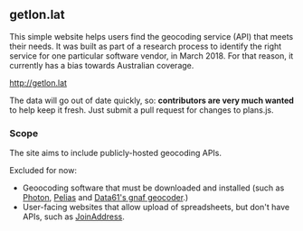 ## getlon.lat

This simple website helps users find the geocoding service (API) that meets their needs. It was built as part of a research process to identify the right service for one particular software vendor, in March 2018. For that reason, it currently has a bias towards Australian coverage.

http://getlon.lat

The data will go out of date quickly, so: **contributors are very much wanted** to help keep it fresh. Just submit a pull request for changes to plans.js.

### Scope

The site aims to include publicly-hosted geocoding APIs. 

Excluded for now:

* Geoocoding software that must be downloaded and installed (such as [Photon](https://github.com/komoot/photon), [Pelias](https://github.com/pelias/pelias) and [Data61's gnaf geocoder](https://github.com/data61/gnaf).)
* User-facing websites that allow upload of spreadsheets, but don't have APIs, such as [JoinAddress](https://geocoder.wigeogis.com/welcome).

